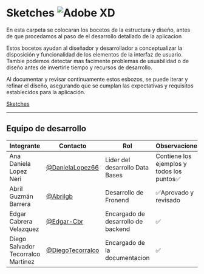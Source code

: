# Sketches  ![Adobe XD](https://img.shields.io/badge/Adobe%20XD-470137?style=for-the-badge&logo=Adobe%20XD&logoColor=#FF61F6)

En esta carpeta se colocaran los bocetos de la estructura y diseño, antes de que procedamos al paso de el desarrollo detallado de la aplicacion

Estos bocetos ayudan al diseñador y desarrollador a conceptualizar la disposición y funcionalidad de los elementos de la interfaz de usuario. Tambie podemos detectar mas facimente problemas de usuabilidad o de diseño antes de invertirle tiempo y recursos de desarrollo. 

 Al documentar y revisar continuamente estos esbozos, se puede iterar y refinar el diseño, asegurando que se cumplan las expectativas y requisitos establecidos para la aplicación.



[Sketches](/FrontEnd/Assets/Sketches.pdf)


---
## Equipo de desarrollo
|Integrante|Contacto|Rol|Observaciones|
|----------|--------|-----------|--------|
|Ana Daniela Lopez Neri|[@DanielaLopez66](https://github.com/DanielaLopez66)| Lider del desarrollo Data Bases|Contiene los ejemplos y todos los puntos✅|
|Abril Guzmán Barrera|[@Abrilgb](https://github.com/Abrilgb)|Desarrollo de Fronend|✅Aprovado y revisado|
| Edgar Cabrera Velazquez| [@Edgar-Cbr](https://github.com/Edgar-Cbr)| Encargado de desarrollo de backend|✅|
|Diego Salvador Tecorralco Martinez| [@DiegoTecorralco](https://github.com/DiegoTecorralco)| Encargado de la documentacion|✅|

